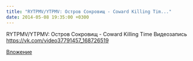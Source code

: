```yaml
---
title: "RYTPMV/YTPMV: Остров Сокровищ - Coward Killing Tim..."
date: 2014-05-08 19:35:00 +0300
---
```


RYTPMV/YTPMV: Остров Сокровищ - Coward Killing Time
Видеозапись
https://vk.com/video37791457_168726519

[Вложение](https://vk.com/video37791457_168726519)
